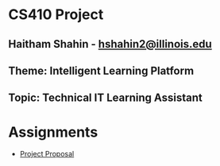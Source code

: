 # CS410 Project
## Haitham Shahin - hshahin2@illinois.edu
## Theme: Intelligent Learning Platform
## Topic: Technical IT Learning Assistant

# Assignments
- [Project Proposal](./project-proposal.pdf)
